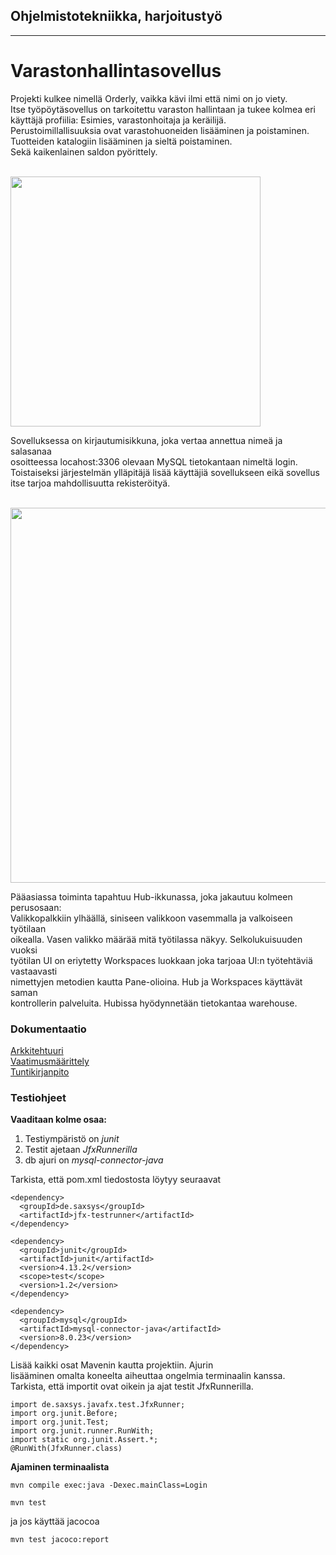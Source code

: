 ## Ohjelmistotekniikka, harjoitustyö
----
# Varastonhallintasovellus

Projekti kulkee nimellä Orderly, vaikka kävi ilmi että nimi on jo viety. </br>
Itse työpöytäsovellus on tarkoitettu varaston hallintaan ja tukee kolmea eri </br>
käyttäjä profiilia: Esimies, varastonhoitaja ja keräilijä. </br>
Perustoimillallisuuksia ovat varastohuoneiden lisääminen ja poistaminen. </br>
Tuotteiden katalogiin lisääminen ja sieltä poistaminen. </br>
Sekä kaikenlainen saldon pyörittely. </br>
</br>

<img src="https://github.com/EternalAzure/ot-harjoitustyo/blob/master/dokumentaatio/kuvat/Login%20screen.PNG" width="400"> 

Sovelluksessa on kirjautumisikkuna, joka vertaa annettua nimeä ja salasanaa </br>
osoitteessa locahost:3306 olevaan MySQL tietokantaan nimeltä login. </br>
Toistaiseksi järjestelmän ylläpitäjä lisää käyttäjiä sovellukseen eikä sovellus </br> 
itse tarjoa mahdollisuutta rekisteröityä. </br>
</br>

<img src="https://github.com/EternalAzure/ot-harjoitustyo/blob/master/dokumentaatio/kuvat/Hub%20screen.PNG" width="600">

Pääasiassa toiminta tapahtuu Hub-ikkunassa, joka jakautuu kolmeen perusosaan:  </br>
Valikkopalkkiin ylhäällä, siniseen valikkoon vasemmalla ja valkoiseen työtilaan </br>
oikealla. Vasen valikko määrää mitä työtilassa näkyy. Selkolukuisuuden vuoksi </br>
työtilan UI on eriytetty Workspaces luokkaan joka tarjoaa UI:n työtehtäviä vastaavasti </br>
nimettyjen metodien kautta Pane-olioina. Hub ja Workspaces käyttävät saman </br>
kontrollerin palveluita. Hubissa hyödynnetään tietokantaa warehouse. </br>

### Dokumentaatio
[Arkkitehtuuri](dokumentaatio/arkkitehtuuri.md) </br>
[Vaatimusmäärittely](dokumentaatio/vaatimusmaarittely.md) </br>
[Tuntikirjanpito](dokumentaatio/tuntikirjanpito.md) </br>

### Testiohjeet
__Vaaditaan kolme osaa:__ </br>
  1. Testiympäristö on _junit_ 
  2. Testit ajetaan _JfxRunnerilla_
  3. db ajuri on _mysql-connector-java_
  
Tarkista, että pom.xml tiedostosta löytyy seuraavat
```
<dependency>
  <groupId>de.saxsys</groupId>
  <artifactId>jfx-testrunner</artifactId>
</dependency>
```
```
<dependency>
  <groupId>junit</groupId>
  <artifactId>junit</artifactId>
  <version>4.13.2</version>
  <scope>test</scope>
  <version>1.2</version>
</dependency>
```
```
<dependency>
  <groupId>mysql</groupId>
  <artifactId>mysql-connector-java</artifactId>
  <version>8.0.23</version>
</dependency>
```
Lisää kaikki osat Mavenin kautta projektiin. Ajurin </br>
lisääminen omalta koneelta aiheuttaa ongelmia terminaalin kanssa.
</br>
Tarkista, että importit ovat oikein ja ajat testit JfxRunnerilla.
```
import de.saxsys.javafx.test.JfxRunner;
import org.junit.Before;
import org.junit.Test;
import org.junit.runner.RunWith;
import static org.junit.Assert.*;
@RunWith(JfxRunner.class)
```
__Ajaminen terminaalista__ </br>
```
mvn compile exec:java -Dexec.mainClass=Login
```
```
mvn test
```
ja jos käyttää jacocoa
```
mvn test jacoco:report
```
